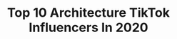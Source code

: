 ---
title: Top 10 Architecture TikTok Influencers In 2020
description: >-
  Find top architecture TikTok influencers in 2020. Most popular hashtags: #dream #style #drawing #digital.
platform: TikTok
profiles:
  - username: "rionwillard"
    fullname: >-
      Rion Willard
    location: "United Kingdom"
    followers: 4143
    engagement: 592
    commentsToLikes: 0.096242
    id: ck81rzng6oxh30j78vkmasiux
    verified: false
    hashtags: "#designprocess, #nature, #architecturenyc, #moderndesign"
  - username: "architectrussell"
    fullname: >-
      ArchitectRussell
    location: "Tanzania, United Republic of"
    followers: 27790
    engagement: 527
    commentsToLikes: 0.077460
    id: ck9gm0r7qqgta0j78ltdnaaun
    verified: false
    hashtags: "#coronatanz, #lusaka, #water, #politics"
  - username: "antonyduo"
    fullname: >-
      Tony D
    location: "Mexico"
    followers: 58428
    engagement: 776
    commentsToLikes: 0.014786
    id: ck8oshcz6gw7v0j786hbhnmg7
    verified: false
    hashtags: "#famoso, #quarantine, #ideas, #typesof"
  - username: "londonviewpoints"
    fullname: >-
      londonviewpoints
    location: "United Kingdom"
    followers: 19957
    engagement: 689
    commentsToLikes: 0.018563
    id: ck8f7f6f82xm80j78ybsz57eg
    verified: false
    hashtags: "#foryoupagethis, #gamingloop, #micdrop, #space"
  - username: "alannahff"
    fullname: >-
      Alannah
    location: "United Kingdom"
    followers: 40590
    engagement: 1810
    commentsToLikes: 0.007050
    id: ck9uxlrfy0lvt0j7820laasu1
    verified: false
    hashtags: "#asahi, #laughchallenge, #foryou, #chopchopslide"
  - username: "jijish__paul__"
    fullname: >-
      Jijish__paul__
    location: "India"
    followers: 2545
    engagement: 1434
    commentsToLikes: 0.016353
    id: cka7p21q35hrn0i78q3vrqn83
    verified: false
    hashtags: "#96, #bikelover, #helpothers, #trip"
  - username: "httpveronica"
    fullname: >-
      veronica
    location: "Brazil"
    followers: 87428
    engagement: 2891
    commentsToLikes: 0.017111
    id: ck9fbgv13fbxk0j78vh631hc5
    verified: false
    hashtags: "#amor, #lovewins, #filmes, #trend"
  - username: "pic_nick15"
    fullname: >-
      Niqué
    location: "United States"
    followers: 9706
    engagement: 1464
    commentsToLikes: 0.073476
    id: ckaifghl3wsi30i78qnticgya
    verified: false
    hashtags: "#jumpman, #vibewithme, #natureathome, #cookinghacks"
  - username: "tlmazer"
    fullname: >-
      Taylor Mazer
    location: "United States"
    followers: 15535
    engagement: 1755
    commentsToLikes: 0.022852
    id: ck95xi2y060h80j78l90sodnc
    verified: false
    hashtags: "#artistsoftiktok, #perspective, #building, #streetsign"
  - username: "nicksaremi"
    fullname: >-
      Nick Saremi
    location: "United States"
    followers: 4695
    engagement: 489
    commentsToLikes: 0.112214
    id: ck9k9al5tcfbq0j784mvcqybp
    verified: false
    hashtags: "#redsuit, #homebuyingtips, #kitchen, #mylove"
---